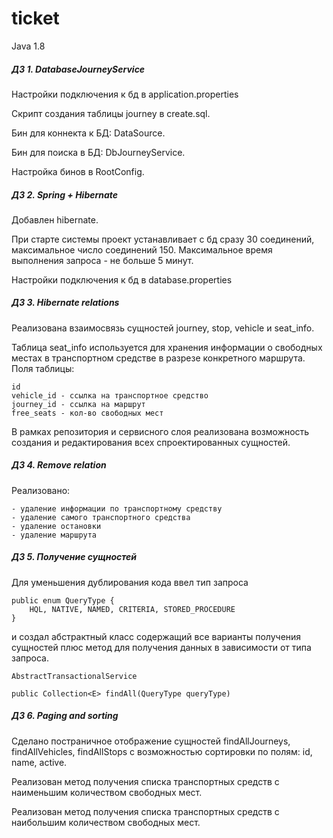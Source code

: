 # ticket

Java 1.8

##### ДЗ 1. DatabaseJourneyService

Настройки подключения к бд в application.properties

Скрипт создания таблицы journey в create.sql.

Бин для коннекта к БД: DataSource.

Бин для поиска в БД: DbJourneyService.

Настройка бинов в RootConfig.


##### ДЗ 2. Spring + Hibernate

Добавлен hibernate. 

При старте системы проект устанавливает с бд сразу 30 соединений, максимальное число соединений 150. 
Максимальное время выполнения запроса - не больше 5 минут.

Настройки подключения к бд в database.properties

##### ДЗ 3. Hibernate relations

Реализована взаимосвязь сущностей journey, stop, vehicle и seat_info. 

Таблица seat_info используется для хранения информации о свободных местах 
в транспортном средстве в разрезе конкретного маршрута.
Поля таблицы:
~~~~
id
vehicle_id - ссылка на транспортное средство
journey_id - ссылка на маршрут
free_seats - кол-во свободных мест
~~~~

В рамках репозитория и сервисного слоя реализована возможность 
создания и редактирования всех спроектированных сущностей.

##### ДЗ 4. Remove relation

Реализовано:
    
    - удаление информации по транспортному средству
    - удаление самого транспортного средства
    - удаление остановки
    - удаление маршрута

##### ДЗ 5. Получение сущностей

Для уменьшения дублирования кода ввел тип запроса

~~~~
public enum QueryType {
    HQL, NATIVE, NAMED, CRITERIA, STORED_PROCEDURE
}
~~~~
и создал абстрактный класс содержащий все варианты получения сущностей 
плюс метод для получения данных в зависимости от типа запроса.

~~~~
AbstractTransactionalService

public Collection<E> findAll(QueryType queryType)
~~~~

##### ДЗ 6. Paging and sorting

Сделано постраничное отображение сущностей findAllJourneys, findAllVehicles, findAllStops с возможностью сортировки по полям: id, name, active.

Реализован метод получения списка транспортных средств с наименьшим количеством свободных мест.

Реализован метод получения списка транспортных средств с наибольшим количеством свободных мест.